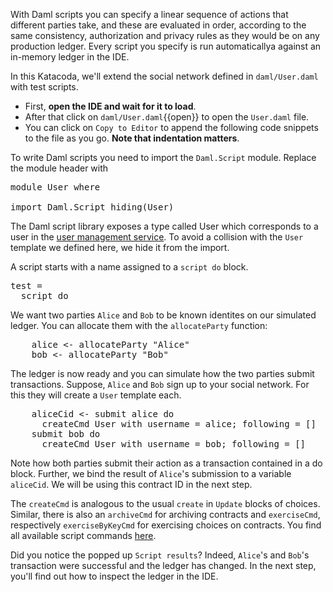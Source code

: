 With Daml scripts you can specify a linear sequence of actions that different parties take, and
these are evaluated in order, according to the same consistency, authorization and privacy rules as
they would be on any production ledger. Every script you specify is run automaticallya against an
in-memory ledger in the IDE.

In this Katacoda, we'll extend the social network defined in `daml/User.daml` with test scripts.

- First, **open the IDE and wait for it to load**.
- After that click on `daml/User.daml`{{open}} to open the `User.daml` file.
- You can click on `Copy to Editor` to append the following code snippets to the file as you go.
  **Note that indentation matters**.

To write Daml scripts you need to import the `Daml.Script` module. Replace the module header with

<pre class="file" data-target="clipboard">
module User where

import Daml.Script hiding(User)
</pre>

The Daml script library exposes a type called User which corresponds to a user in the [user management service](https://docs.daml.com/app-dev/services.html#user-management-service). To avoid a collision with the `User` template we defined here, we hide it from the import.

A script starts with a name assigned to a `script do` block.

<pre class="file" data-filename="daml/User.daml" data-target="append">
test =
  script do
</pre>

We want two parties `Alice` and `Bob` to be known identites on our simulated ledger. You can
allocate them with the `allocateParty` function:

<pre class="file" data-filename="daml/User.daml" data-target="append">
    alice <- allocateParty "Alice"
    bob <- allocateParty "Bob"
</pre>

The ledger is now ready and you can simulate how the two parties submit transactions.  Suppose,
`Alice` and `Bob` sign up to your social network. For this they will create a `User` template each.

<pre class="file" data-filename="daml/User.daml" data-target="append">
    aliceCid <- submit alice do
      createCmd User with username = alice; following = []
    submit bob do
      createCmd User with username = bob; following = []
</pre>

Note how both parties submit their action as a transaction contained in a do block. Further, we bind
the result of `Alice`'s submission to a variable `aliceCid`. We will be using this contract ID in
the next step.

The `createCmd` is analogous to the usual `create` in `Update` blocks of choices. Similar, there is
also an `archiveCmd` for archiving contracts and `exerciseCmd`, respectively `exerciseByKeyCmd` for
exercising choices on contracts. You find all available script commands
[here](https://docs.daml.com/daml-script/api/Daml-Script.html#functions).

Did you notice the popped up `Script results`? Indeed, `Alice`'s and `Bob`'s transaction were
successful and the ledger has changed. In the next step, you'll find out how to inspect the ledger
in the IDE.
